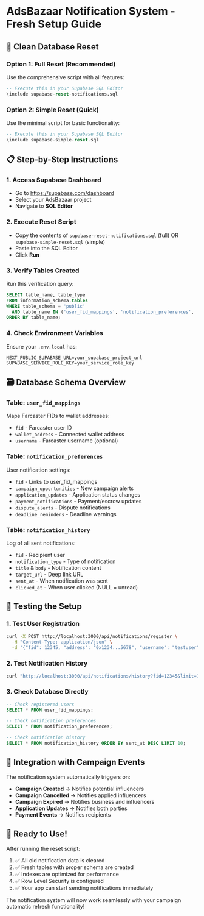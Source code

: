 # AdsBazaar Notification System - Fresh Setup Guide

## 🔄 Clean Database Reset

### Option 1: Full Reset (Recommended)
Use the comprehensive script with all features:
```sql
-- Execute this in your Supabase SQL Editor
\include supabase-reset-notifications.sql
```

### Option 2: Simple Reset (Quick)
Use the minimal script for basic functionality:
```sql  
-- Execute this in your Supabase SQL Editor
\include supabase-simple-reset.sql
```

## 📋 Step-by-Step Instructions

### 1. **Access Supabase Dashboard**
- Go to https://supabase.com/dashboard
- Select your AdsBazaar project
- Navigate to **SQL Editor**

### 2. **Execute Reset Script**
- Copy the contents of `supabase-reset-notifications.sql` (full) OR `supabase-simple-reset.sql` (simple)
- Paste into the SQL Editor
- Click **Run**

### 3. **Verify Tables Created**
Run this verification query:
```sql
SELECT table_name, table_type 
FROM information_schema.tables 
WHERE table_schema = 'public' 
  AND table_name IN ('user_fid_mappings', 'notification_preferences', 'notification_history')
ORDER BY table_name;
```

### 4. **Check Environment Variables**
Ensure your `.env.local` has:
```env
NEXT_PUBLIC_SUPABASE_URL=your_supabase_project_url
SUPABASE_SERVICE_ROLE_KEY=your_service_role_key
```

## 🗃️ Database Schema Overview

### Table: `user_fid_mappings`
Maps Farcaster FIDs to wallet addresses:
- `fid` - Farcaster user ID
- `wallet_address` - Connected wallet address  
- `username` - Farcaster username (optional)

### Table: `notification_preferences`  
User notification settings:
- `fid` - Links to user_fid_mappings
- `campaign_opportunities` - New campaign alerts
- `application_updates` - Application status changes
- `payment_notifications` - Payment/escrow updates
- `dispute_alerts` - Dispute notifications
- `deadline_reminders` - Deadline warnings

### Table: `notification_history`
Log of all sent notifications:
- `fid` - Recipient user
- `notification_type` - Type of notification
- `title` & `body` - Notification content
- `target_url` - Deep link URL
- `sent_at` - When notification was sent
- `clicked_at` - When user clicked (NULL = unread)

## 🔧 Testing the Setup

### 1. Test User Registration
```bash
curl -X POST http://localhost:3000/api/notifications/register \
  -H "Content-Type: application/json" \
  -d '{"fid": 12345, "address": "0x1234...5678", "username": "testuser"}'
```

### 2. Test Notification History
```bash
curl "http://localhost:3000/api/notifications/history?fid=12345&limit=10"
```

### 3. Check Database Directly
```sql
-- Check registered users
SELECT * FROM user_fid_mappings;

-- Check notification preferences  
SELECT * FROM notification_preferences;

-- Check notification history
SELECT * FROM notification_history ORDER BY sent_at DESC LIMIT 10;
```

## 🎯 Integration with Campaign Events

The notification system automatically triggers on:

- **Campaign Created** → Notifies potential influencers
- **Campaign Cancelled** → Notifies applied influencers  
- **Campaign Expired** → Notifies business and influencers
- **Application Updates** → Notifies both parties
- **Payment Events** → Notifies recipients

## 🚀 Ready to Use!

After running the reset script:
1. ✅ All old notification data is cleared
2. ✅ Fresh tables with proper schema are created
3. ✅ Indexes are optimized for performance
4. ✅ Row Level Security is configured
5. ✅ Your app can start sending notifications immediately

The notification system will now work seamlessly with your campaign automatic refresh functionality!